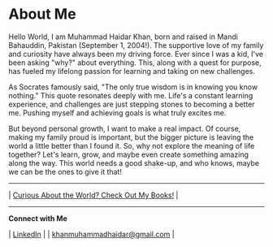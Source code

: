 <!-- Add the schema markup in meta tags -->
<meta type="application/ld+json" content='{
  "@context": "https://schema.org/", 
  "@type": "BreadcrumbList", 
  "itemListElement": [{
    "@type": "ListItem", 
    "position": 1, 
    "name": "GitHub",
    "item": "https://github.com/mhaidarkhan"  
  },{
    "@type": "ListItem", 
    "position": 2, 
    "name": "Linkedin",
    "item": "https://www.linkedin.com/in/haidarkhan/"  
  },{
    "@type": "ListItem", 
    "position": 3, 
    "name": "Projects",
    "item": "https://mhaidarkhan.github.io/Projects/"  
  }]
}'>

# About Me 

Hello World, I am Muhammad Haidar Khan, born and raised in Mandi Bahauddin, Pakistan (September 1, 2004!).  The supportive love of my family and curiosity have always been my driving force. Ever since I was a kid, I've been asking "why?" about everything. This, along with a quest for purpose, has fueled my lifelong passion for learning and taking on new challenges.

As Socrates famously said, "The only true wisdom is in knowing you know nothing."  This quote resonates deeply with me.  Life's a constant learning experience, and challenges are just stepping stones to becoming a better me. Pushing myself and achieving goals is what truly excites me.

But beyond personal growth, I want to make a real impact. Of course, making my family proud is important, but the bigger picture is leaving the world a little better than I found it. So, why not explore the meaning of life together? Let's learn, grow, and maybe even create something amazing along the way. This world needs a good shake-up, and who knows, maybe we can be the ones to give it that!

---

| [Curious About the World? Check Out My Books!](https://www.goodreads.com/author/show/50261845.Muhammad_Haidar_Khan?from_search=true&from_srp=true) |

---

**Connect with Me**

| [LinkedIn](https://www.linkedin.com/in/haidarkhan) |
| [khanmuhammadhaidar@gmail.com](mailto:khanmuhammadhaidar@gmail.com) |
